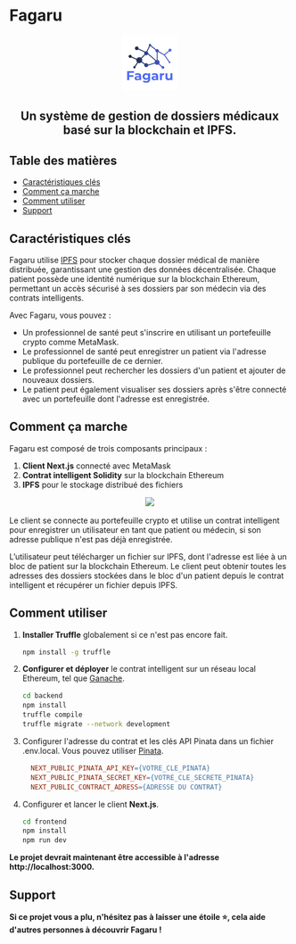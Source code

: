 # Fagaru

<p align="center">
  <a href="#"><img src="logo.png" alt="Fagaru" width="100"></a>
</p>

<h2 align="center">
  Un système de gestion de dossiers médicaux basé sur la blockchain et IPFS.
</h2>

## Table des matières

- [Caractéristiques clés](#caractéristiques-clés)
- [Comment ça marche](#comment-ça-marche)
- [Comment utiliser](#comment-utiliser)
- [Support](#support)

## Caractéristiques clés

Fagaru utilise [IPFS](https://ipfs.tech/) pour stocker chaque dossier médical de manière distribuée, garantissant une gestion des données décentralisée. Chaque patient possède une identité numérique sur la blockchain Ethereum, permettant un accès sécurisé à ses dossiers par son médecin via des contrats intelligents.

Avec Fagaru, vous pouvez :

- Un professionnel de santé peut s'inscrire en utilisant un portefeuille crypto comme MetaMask.
- Le professionnel de santé peut enregistrer un patient via l'adresse publique du portefeuille de ce dernier.
- Le professionnel peut rechercher les dossiers d'un patient et ajouter de nouveaux dossiers.
- Le patient peut également visualiser ses dossiers après s'être connecté avec un portefeuille dont l'adresse est enregistrée.

## Comment ça marche

Fagaru est composé de trois composants principaux :

1. **Client Next.js** connecté avec MetaMask
2. **Contrat intelligent Solidity** sur la blockchain Ethereum
3. **IPFS** pour le stockage distribué des fichiers

<p align="center">
<img src="https://d112y698adiu2z.cloudfront.net/photos/production/software_photos/002/187/785/datas/original.png" width="700"/>
</p>

Le client se connecte au portefeuille crypto et utilise un contrat intelligent pour enregistrer un utilisateur en tant que patient ou médecin, si son adresse publique n'est pas déjà enregistrée.

L’utilisateur peut télécharger un fichier sur IPFS, dont l'adresse est liée à un bloc de patient sur la blockchain Ethereum. Le client peut obtenir toutes les adresses des dossiers stockées dans le bloc d'un patient depuis le contrat intelligent et récupérer un fichier depuis IPFS.

## Comment utiliser

1. **Installer Truffle** globalement si ce n'est pas encore fait.

   ```sh
   npm install -g truffle
2. **Configurer et déployer** le contrat intelligent sur un réseau local Ethereum, tel que [Ganache](https://archive.trufflesuite.com/ganache/).
    
    ```sh
    cd backend
    npm install
    truffle compile
    truffle migrate --network development
3. Configurer l'adresse du contrat et les clés API Pinata dans un fichier .env.local. Vous pouvez utiliser [Pinata](https://pinata.cloud/).

    ```makefile
      NEXT_PUBLIC_PINATA_API_KEY={VOTRE_CLE_PINATA}
      NEXT_PUBLIC_PINATA_SECRET_KEY={VOTRE_CLE_SECRETE_PINATA}
      NEXT_PUBLIC_CONTRACT_ADRESS={ADRESSE DU CONTRAT}
4. Configurer et lancer le client **Next.js**.

    ```sh
    cd frontend
    npm install
    npm run dev

**Le projet devrait maintenant être accessible à l'adresse http://localhost:3000.**

## Support
**Si ce projet vous a plu, n'hésitez pas à laisser une étoile ⭐️, cela aide d'autres personnes à découvrir Fagaru !**